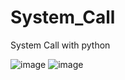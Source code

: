 # System_Call
System Call with python

![image](https://github.com/user-attachments/assets/852c0e61-6893-42ea-9830-fbcb0b48c44f)
![image](https://github.com/user-attachments/assets/40672420-0ccf-4c6d-a6b0-3f22f8e8f57d)
